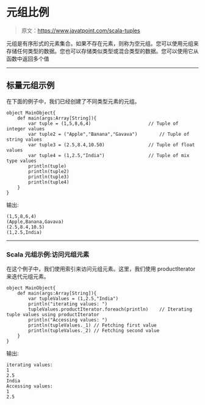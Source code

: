 # 元组比例

> 原文：<https://www.javatpoint.com/scala-tuples>

元组是有序形式的元素集合。如果不存在元素，则称为空元组。您可以使用元组来存储任何类型的数据。您也可以存储类似类型或混合类型的数据。您可以使用它从函数中返回多个值

* * *

## 标量元组示例

在下面的例子中，我们已经创建了不同类型元素的元组。

```
object MainObject{
    def main(args:Array[String]){
        var tuple = (1,5,8,6,4)     				// Tuple of integer values
        var tuple2 = ("Apple","Banana","Gavava")    	// Tuple of string values
        var tuple3 = (2.5,8.4,10.50)    			// Tuple of float values
        var tuple4 = (1,2.5,"India")    			// Tuple of mix type values
        println(tuple)
        println(tuple2)
        println(tuple3)
        println(tuple4)
    }
}

```

输出:

```
(1,5,8,6,4)
(Apple,Banana,Gavava)
(2.5,8.4,10.5)
(1,2.5,India)

```

* * *

### Scala 元组示例:访问元组元素

在这个例子中，我们使用索引来访问元组元素。这里，我们使用 productIterator 来迭代元组元素。

```
object MainObject{
    def main(args:Array[String]){
        var tupleValues = (1,2.5,"India")
        println("iterating values: ")
        tupleValues.productIterator.foreach(println)    // Iterating tuple values using productIterator
        println("Accessing values: ")
        println(tupleValues._1) // Fetching first value
        println(tupleValues._2) // Fetching second value
    }
}

```

输出:

```
iterating values: 
1
2.5
India
Accessing values: 
1
2.5

```